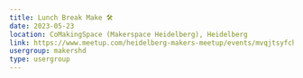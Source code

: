 ```yaml
---
title: Lunch Break Make 🛠️
date: 2023-05-23
location: CoMakingSpace (Makerspace Heidelberg), Heidelberg
link: https://www.meetup.com/heidelberg-makers-meetup/events/mvqjtsyfchbfc/
usergroup: makershd
type: usergroup
---
```

